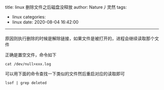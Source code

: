 title: linux 删除文件之后磁盘没释放
author: Nature丿灵然
tags:
  - linux
categories:
  - linux
date: 2020-08-04 16:42:00
---
<!--more-->

####  

原因则执行删除的时候是解除链接，如果文件是被打开的，进程会继续读取那个文件

正确是置空文件，命令如下

```cat /dev/null>xxx.log```


可以用下面的命令查找一下类似的文件然后重启对应的读取即可

```lsof | grep deleted```
